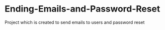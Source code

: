 # Ending-Emails-and-Password-Reset
Project which is created to send emails to users and password reset
